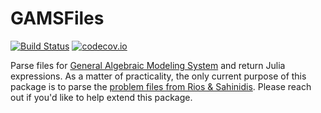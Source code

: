 # GAMSFiles

[![Build Status](https://travis-ci.org/HolyLab/GAMSFiles.jl.svg?branch=master)](https://travis-ci.org/github/HolyLab/GAMSFiles.jl)
[![codecov.io](http://codecov.io/github/HolyLab/GAMSFiles.jl/coverage.svg?branch=master)](http://codecov.io/github/HolyLab/GAMSFiles.jl?branch=master)

Parse files for [General Algebraic Modeling System](https://www.gams.com/) and return
Julia expressions.
As a matter of practicality, the only current purpose of this package is to parse
the [problem files from Rios & Sahinidis](http://archimedes.cheme.cmu.edu/?q=dfocomp).
Please reach out if you'd like to help extend this package. 
